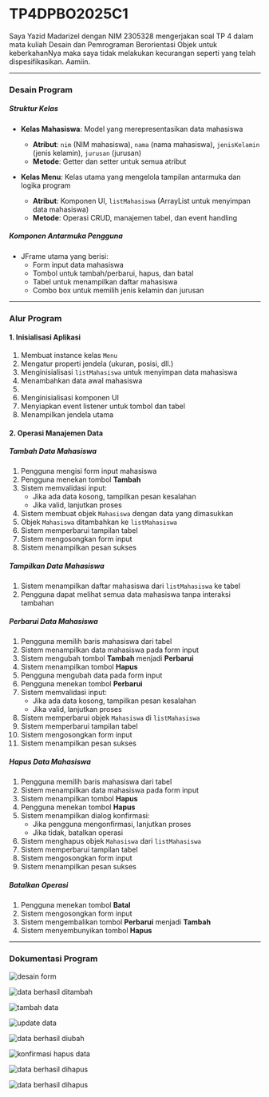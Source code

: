 # TP4DPBO2025C1

Saya Yazid Madarizel dengan NIM 2305328 mengerjakan soal TP 4 dalam mata kuliah Desain dan Pemrograman Berorientasi Objek untuk keberkahanNya maka saya tidak melakukan kecurangan seperti yang telah dispesifikasikan. Aamiin.

---

### **Desain Program**  

##### **Struktur Kelas**  
- **Kelas Mahasiswa**: Model yang merepresentasikan data mahasiswa  
  - **Atribut**: `nim` (NIM mahasiswa), `nama` (nama mahasiswa), `jenisKelamin` (jenis kelamin), `jurusan` (jurusan)  
  - **Metode**: Getter dan setter untuk semua atribut  

- **Kelas Menu**: Kelas utama yang mengelola tampilan antarmuka dan logika program  
  - **Atribut**: Komponen UI, `listMahasiswa` (ArrayList untuk menyimpan data mahasiswa)  
  - **Metode**: Operasi CRUD, manajemen tabel, dan event handling  

##### **Komponen Antarmuka Pengguna**  
- JFrame utama yang berisi:  
  - Form input data mahasiswa  
  - Tombol untuk tambah/perbarui, hapus, dan batal  
  - Tabel untuk menampilkan daftar mahasiswa  
  - Combo box untuk memilih jenis kelamin dan jurusan  

---

### **Alur Program**  

#### **1. Inisialisasi Aplikasi**  
1. Membuat instance kelas `Menu`  
2. Mengatur properti jendela (ukuran, posisi, dll.)  
3. Menginisialisasi `listMahasiswa` untuk menyimpan data mahasiswa  
4. Menambahkan data awal mahasiswa
5. 
6. Menginisialisasi komponen UI  
7. Menyiapkan event listener untuk tombol dan tabel  
8. Menampilkan jendela utama  

#### **2. Operasi Manajemen Data**  

##### **Tambah Data Mahasiswa**  
1. Pengguna mengisi form input mahasiswa  
2. Pengguna menekan tombol **Tambah**  
3. Sistem memvalidasi input:  
   - Jika ada data kosong, tampilkan pesan kesalahan  
   - Jika valid, lanjutkan proses  
4. Sistem membuat objek `Mahasiswa` dengan data yang dimasukkan  
5. Objek `Mahasiswa` ditambahkan ke `listMahasiswa`  
6. Sistem memperbarui tampilan tabel  
7. Sistem mengosongkan form input  
8. Sistem menampilkan pesan sukses  

##### **Tampilkan Data Mahasiswa**  
1. Sistem menampilkan daftar mahasiswa dari `listMahasiswa` ke tabel  
2. Pengguna dapat melihat semua data mahasiswa tanpa interaksi tambahan  

##### **Perbarui Data Mahasiswa**  
1. Pengguna memilih baris mahasiswa dari tabel  
2. Sistem menampilkan data mahasiswa pada form input  
3. Sistem mengubah tombol **Tambah** menjadi **Perbarui**  
4. Sistem menampilkan tombol **Hapus**  
5. Pengguna mengubah data pada form input  
6. Pengguna menekan tombol **Perbarui**  
7. Sistem memvalidasi input:  
   - Jika ada data kosong, tampilkan pesan kesalahan  
   - Jika valid, lanjutkan proses  
8. Sistem memperbarui objek `Mahasiswa` di `listMahasiswa`  
9. Sistem memperbarui tampilan tabel  
10. Sistem mengosongkan form input  
11. Sistem menampilkan pesan sukses  

##### **Hapus Data Mahasiswa**  
1. Pengguna memilih baris mahasiswa dari tabel  
2. Sistem menampilkan data mahasiswa pada form input  
3. Sistem menampilkan tombol **Hapus**  
4. Pengguna menekan tombol **Hapus**  
5. Sistem menampilkan dialog konfirmasi:  
   - Jika pengguna mengonfirmasi, lanjutkan proses  
   - Jika tidak, batalkan operasi  
6. Sistem menghapus objek `Mahasiswa` dari `listMahasiswa`  
7. Sistem memperbarui tampilan tabel  
8. Sistem mengosongkan form input  
9. Sistem menampilkan pesan sukses  

##### **Batalkan Operasi**  
1. Pengguna menekan tombol **Batal**  
2. Sistem mengosongkan form input  
3. Sistem mengembalikan tombol **Perbarui** menjadi **Tambah**  
4. Sistem menyembunyikan tombol **Hapus**

---

### **Dokumentasi Program**  

![desain form](https://github.com/user-attachments/assets/99f7c02b-17b9-44fb-a1bb-c129e3d6116f)

![data berhasil ditambah](https://github.com/user-attachments/assets/cd14c36c-c241-438c-93ce-40b69c96f359)

![tambah data](https://github.com/user-attachments/assets/7f054fbc-a59e-4e02-878e-4de398f64c56)

![update data](https://github.com/user-attachments/assets/b4cff311-4998-4bb5-b676-6aa192bc652a)

![data berhasil diubah](https://github.com/user-attachments/assets/fd3cf41c-8183-4f30-be3e-88ca6a896d52)

![konfirmasi hapus data](https://github.com/user-attachments/assets/69354863-a582-4cfb-8429-1b3efc4997ff)

![data berhasil dihapus](https://github.com/user-attachments/assets/9679ec82-9a48-4d3c-98ab-10cb36987409)




![data berhasil dihapus](https://github.com/user-attachments/assets/b5da68bc-fc5d-4523-b9aa-1e5b43e2d30f)




